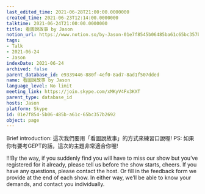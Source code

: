 ```yaml
---
last_edited_time: 2021-06-28T21:00:00.0000000
created_time: 2021-06-23T12:14:00.0000000
talktime: 2021-06-24T21:00:00.0000000
title: 看圖說故事 by Jason
notion_url: https://www.notion.so/by-Jason-01e7f8545b06485ba61c65bc357b2692
tags:
- Talk
- 2021-06-24
- Jason
indexDate: 2021-06-24
archived: false
parent_database_id: e9339446-880f-4ef0-8ad7-8ad1f507dded
name: 看圖說故事 by Jason
language_level: No limit
meeting_link: https://join.skype.com/xMKyV4Fx3KXT
parent_type: database_id
hosts: Jason
platform: Skype
id: 01e7f854-5b06-485b-a61c-65bc357b2692
object: page
---
```




Brief introduction: 這次我們要用「看圖說故事」的方式來練習口說喔!
PS: 如果你有要考GEPT的話，這次的主題非常適合你喔!

!!!By the way, if you suddenly find you will have to miss our show but you’ve registered for it already, please tell us before the show starts, cheers.
If you have any questions, please contact the host. Or fill in the feedback form we provide at the end of each show. In either way, we’ll be able to know your demands, and contact you individually.



